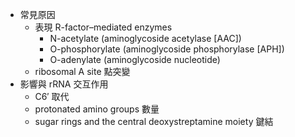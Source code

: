 - 常見原因
	- 表現 R-factor–mediated enzymes 
		- N-acetylate (aminoglycoside acetylase \[AAC])
		- O-phosphorylate (aminoglycoside phosphorylase \[APH])
		- O-adenylate (aminoglycoside nucleotide)
	- ribosomal A site 點突變
- 影響與 rRNA 交互作用
	- C6′ 取代
	- protonated amino groups 數量
	- sugar rings and the central deoxystreptamine moiety 鍵結